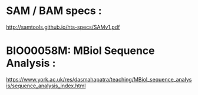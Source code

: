 # SAM / BAM specs : 
http://samtools.github.io/hts-specs/SAMv1.pdf

# BIO00058M: MBiol Sequence Analysis :
https://www.york.ac.uk/res/dasmahapatra/teaching/MBiol_sequence_analysis/sequence_analysis_index.html

